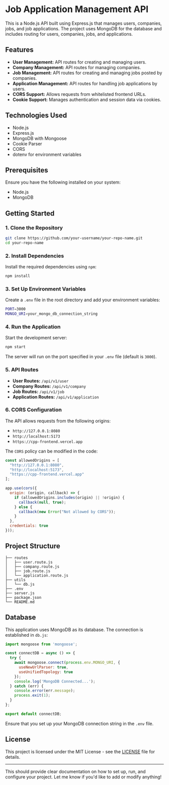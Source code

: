 # Job Application Management API

This is a Node.js API built using Express.js that manages users, companies, jobs, and job applications. The project uses MongoDB for the database and includes routing for users, companies, jobs, and applications.

## Features

- **User Management:** API routes for creating and managing users.
- **Company Management:** API routes for managing companies.
- **Job Management:** API routes for creating and managing jobs posted by companies.
- **Application Management:** API routes for handling job applications by users.
- **CORS Support:** Allows requests from whitelisted frontend URLs.
- **Cookie Support:** Manages authentication and session data via cookies.

## Technologies Used

- Node.js
- Express.js
- MongoDB with Mongoose
- Cookie Parser
- CORS
- dotenv for environment variables

## Prerequisites

Ensure you have the following installed on your system:

- Node.js
- MongoDB

## Getting Started

### 1. Clone the Repository

```bash
git clone https://github.com/your-username/your-repo-name.git
cd your-repo-name
```

### 2. Install Dependencies

Install the required dependencies using `npm`:

```bash
npm install
```

### 3. Set Up Environment Variables

Create a `.env` file in the root directory and add your environment variables:

```bash
PORT=3000
MONGO_URI=your_mongo_db_connection_string
```

### 4. Run the Application

Start the development server:

```bash
npm start
```

The server will run on the port specified in your `.env` file (default is `3000`).

### 5. API Routes

- **User Routes:** `/api/v1/user`
- **Company Routes:** `/api/v1/company`
- **Job Routes:** `/api/v1/job`
- **Application Routes:** `/api/v1/application`

### 6. CORS Configuration

The API allows requests from the following origins:

- `http://127.0.0.1:8080`
- `http://localhost:5173`
- `https://cpp-frontend.vercel.app`

The `CORS` policy can be modified in the code:

```javascript
const allowedOrigins = [
  "http://127.0.0.1:8080",
  "http://localhost:5173",
  "https://cpp-frontend.vercel.app"
];

app.use(cors({
  origin: (origin, callback) => {
    if (allowedOrigins.includes(origin) || !origin) {
      callback(null, true);
    } else {
      callback(new Error("Not allowed by CORS"));
    }
  },
  credentials: true
}));
```

## Project Structure

```
├── routes
│   ├── user.route.js
│   ├── company.route.js
│   ├── job.route.js
│   └── application.route.js
├── utils
│   └── db.js
├── .env
├── server.js
├── package.json
└── README.md
```

## Database

This application uses MongoDB as its database. The connection is established in `db.js`:

```javascript
import mongoose from 'mongoose';

const connectDB = async () => {
  try {
    await mongoose.connect(process.env.MONGO_URI, {
      useNewUrlParser: true,
      useUnifiedTopology: true
    });
    console.log('MongoDB Connected...');
  } catch (err) {
    console.error(err.message);
    process.exit(1);
  }
};

export default connectDB;
```

Ensure that you set up your MongoDB connection string in the `.env` file.

## License

This project is licensed under the MIT License - see the [LICENSE](LICENSE) file for details.

---

This should provide clear documentation on how to set up, run, and configure your project. Let me know if you'd like to add or modify anything!
